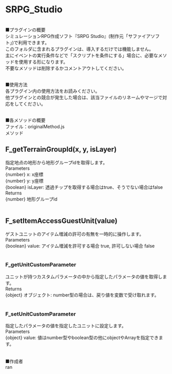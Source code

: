 # SRPG_Studio
<br>
■プラグインの概要<br>
シミュレーションRPG作成ソフト『SRPG Studio』(制作元「サファイアソフト」)で利用できます。<br>
このフォルダに含まれるプラグインは、導入するだけでは機能しません。<br>
主にイベントの実行条件などで「スクリプトを条件にする」場合に、必要なメソッドを使用する形になります。<br>
不要なメソッドは削除するかコメントアウトしてください。<br>
<br>

■使用方法<br>
各プラグイン内の使用方法をお読みください。<br>
他プラグインとの競合が発生した場合は、該当ファイルのリネームやマージで対応をしてください。<br>
<br>

■各メソッドの概要<br>
ファイル：originalMethod.js<br>
メソッド<br>
<h2>F_getTerrainGroupId(x, y, isLayer)</h2>
指定地点の地形から地形グループidを取得します。<br>
 Parameters<br>
 {number} x: x座標<br>
 {number} y: y座標<br>
 {boolean} isLayer: 透過チップを取得する場合はtrue、そうでない場合はfalse<br>
 Returns<br>
 {number} 地形グループid<br>
<br>

<h2>F_setItemAccessGuestUnit(value)</h2>
ゲストユニットのアイテム増減の許可の有無を一時的に操作します。<br>
 Parameters<br>
 {boolean} value: アイテム増減を許可する場合 true, 許可しない場合 false<br>
<br>

<h3>F_getUnitCustomParameter</h3>
ユニットが持つカスタムパラメータの中から指定したパラメータの値を取得します。<br>
 Returns<br>
 {object} オブジェクト: number型の場合は、戻り値を変数で受け取れます。<br>
<br>

<h3>F_setUnitCustomParameter</h3>
指定したパラメータの値を指定したユニットに設定します。<br>
 Parameters<br>
 {object} value: 値はnumber型やboolean型の他にobjectやArrayを指定できます。<br>
<br>

<br>
■作成者<br>
ran